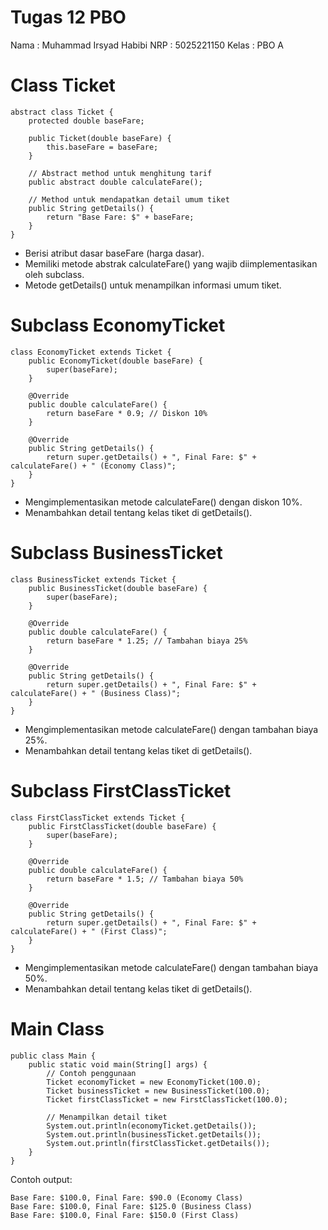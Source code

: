 # Tugas 12 PBO

Nama  : Muhammad Irsyad Habibi
NRP  : 5025221150
Kelas  : PBO A

# Class Ticket

```
abstract class Ticket {
    protected double baseFare;

    public Ticket(double baseFare) {
        this.baseFare = baseFare;
    }

    // Abstract method untuk menghitung tarif
    public abstract double calculateFare();

    // Method untuk mendapatkan detail umum tiket
    public String getDetails() {
        return "Base Fare: $" + baseFare;
    }
}
```
- Berisi atribut dasar baseFare (harga dasar).
- Memiliki metode abstrak calculateFare() yang wajib diimplementasikan oleh subclass.
- Metode getDetails() untuk menampilkan informasi umum tiket.

# Subclass EconomyTicket

```
class EconomyTicket extends Ticket {
    public EconomyTicket(double baseFare) {
        super(baseFare);
    }

    @Override
    public double calculateFare() {
        return baseFare * 0.9; // Diskon 10%
    }

    @Override
    public String getDetails() {
        return super.getDetails() + ", Final Fare: $" + calculateFare() + " (Economy Class)";
    }
}
```
- Mengimplementasikan metode calculateFare() dengan diskon 10%.
- Menambahkan detail tentang kelas tiket di getDetails().

# Subclass BusinessTicket

```
class BusinessTicket extends Ticket {
    public BusinessTicket(double baseFare) {
        super(baseFare);
    }

    @Override
    public double calculateFare() {
        return baseFare * 1.25; // Tambahan biaya 25%
    }

    @Override
    public String getDetails() {
        return super.getDetails() + ", Final Fare: $" + calculateFare() + " (Business Class)";
    }
}
```
- Mengimplementasikan metode calculateFare() dengan tambahan biaya 25%.
- Menambahkan detail tentang kelas tiket di getDetails().
# Subclass FirstClassTicket

```
class FirstClassTicket extends Ticket {
    public FirstClassTicket(double baseFare) {
        super(baseFare);
    }

    @Override
    public double calculateFare() {
        return baseFare * 1.5; // Tambahan biaya 50%
    }

    @Override
    public String getDetails() {
        return super.getDetails() + ", Final Fare: $" + calculateFare() + " (First Class)";
    }
}
```
- Mengimplementasikan metode calculateFare() dengan tambahan biaya 50%.
- Menambahkan detail tentang kelas tiket di getDetails().
# Main Class

```
public class Main {
    public static void main(String[] args) {
        // Contoh penggunaan
        Ticket economyTicket = new EconomyTicket(100.0);
        Ticket businessTicket = new BusinessTicket(100.0);
        Ticket firstClassTicket = new FirstClassTicket(100.0);

        // Menampilkan detail tiket
        System.out.println(economyTicket.getDetails());
        System.out.println(businessTicket.getDetails());
        System.out.println(firstClassTicket.getDetails());
    }
}
```

Contoh output:
```
Base Fare: $100.0, Final Fare: $90.0 (Economy Class)
Base Fare: $100.0, Final Fare: $125.0 (Business Class)
Base Fare: $100.0, Final Fare: $150.0 (First Class)

```
